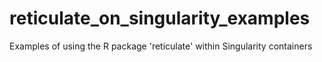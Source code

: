 # reticulate_on_singularity_examples
Examples of using the R package 'reticulate' within Singularity containers
